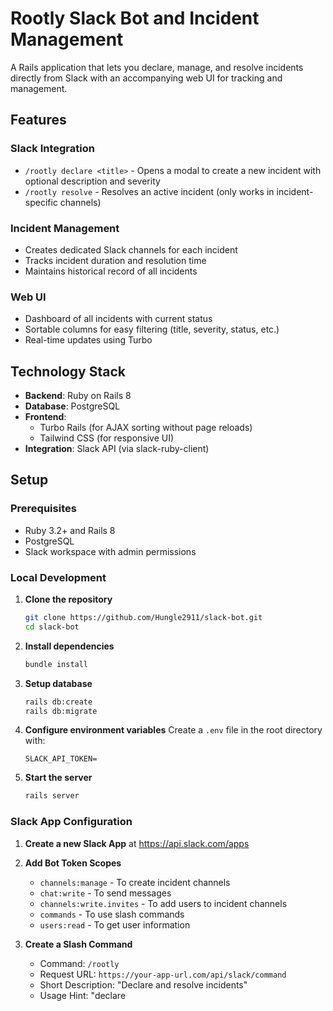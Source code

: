 # Rootly Slack Bot and Incident Management

A Rails application that lets you declare, manage, and resolve incidents directly from Slack with an accompanying web UI for tracking and management.

## Features

### Slack Integration

- `/rootly declare <title>` - Opens a modal to create a new incident with optional description and severity
- `/rootly resolve` - Resolves an active incident (only works in incident-specific channels)

### Incident Management

- Creates dedicated Slack channels for each incident
- Tracks incident duration and resolution time
- Maintains historical record of all incidents

### Web UI

- Dashboard of all incidents with current status
- Sortable columns for easy filtering (title, severity, status, etc.)
- Real-time updates using Turbo

## Technology Stack

- **Backend**: Ruby on Rails 8
- **Database**: PostgreSQL
- **Frontend**:
  - Turbo Rails (for AJAX sorting without page reloads)
  - Tailwind CSS (for responsive UI)
- **Integration**: Slack API (via slack-ruby-client)

## Setup

### Prerequisites

- Ruby 3.2+ and Rails 8
- PostgreSQL
- Slack workspace with admin permissions

### Local Development

1. **Clone the repository**

   ```bash
   git clone https://github.com/Hungle2911/slack-bot.git
   cd slack-bot
   ```

2. **Install dependencies**

   ```bash
   bundle install
   ```

3. **Setup database**

   ```bash
   rails db:create
   rails db:migrate
   ```

4. **Configure environment variables**
   Create a `.env` file in the root directory with:

   ```
   SLACK_API_TOKEN=
   ```

5. **Start the server**
   ```bash
   rails server
   ```

### Slack App Configuration

1. **Create a new Slack App** at https://api.slack.com/apps

2. **Add Bot Token Scopes**

   - `channels:manage` - To create incident channels
   - `chat:write` - To send messages
   - `channels:write.invites` - To add users to incident channels
   - `commands` - To use slash commands
   - `users:read` - To get user information

3. **Create a Slash Command**

   - Command: `/rootly`
   - Request URL: `https://your-app-url.com/api/slack/command`
   - Short Description: "Declare and resolve incidents"
   - Usage Hint: "declare <title> | resolve"

4. **Enable Interactivity**

   - Request URL: `https://your-app-url.com/api/slack/interactive`
   - This is needed for the modal to work

5. **Install the app to your workspace**

   - Once configured, install the app to your workspace
   - Copy the Bot User OAuth Token to your `.env` file

6. **For local development**
   - Use a service like ngrok to expose your local server
   - Update the Request URLs with your ngrok URL

## Usage

### Declaring an Incident

1. In any Slack channel, type: `/rootly declare Database connectivity issues`
2. Complete the modal form with additional details:
   - Description (optional)
   - Severity (optional: sev0, sev1, sev2)
3. Submit the form to create the incident
4. A new Slack channel will be created for the incident

### Resolving an Incident

1. In the incident-specific Slack channel, type: `/rootly resolve`
2. The incident will be marked as resolved, and the resolution time will be displayed

### Web Dashboard

Access the web dashboard at the root URL of your application to see:

- All incidents (active and resolved)
- Sort by any column (title, severity, creator, time)
- Track resolution times

## Contributing

1. Fork the repository
2. Create a feature branch (`git checkout -b feature/amazing-feature`)
3. Commit your changes (`git commit -m 'Add some amazing feature'`)
4. Push to the branch (`git push origin feature/amazing-feature`)
5. Open a Pull Request

## Acknowledgements

- Inspired by the Rootly incident management platform
- Built with the awesome [Slack Ruby Client](https://github.com/slack-ruby/slack-ruby-client) gem
